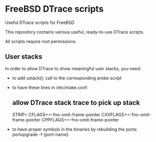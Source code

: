 # FreeBSD DTrace scripts
Useful DTrace scripts for FreeBSD

This repository contains various useful, ready-to-use DTrace scripts.

All scripts require root permissions.

## User stacks
In order to allow DTrace to show meaningful user stacks, you need:
* to add ustack(); call to the corresponding probe script
* to have these lines in /etc/make.conf:

  ## allow DTrace stack trace to pick up stack
  STRIP=
  CFLAGS+=-fno-omit-frame-pointer
  CXXFLAGS+=-fno-omit-frame-pointer
  CPPFLAGS+=-fno-omit-frame-pointer

* to have proper symbols in the binaries by rebuilding the ports: portupgrade -f {port-name}
